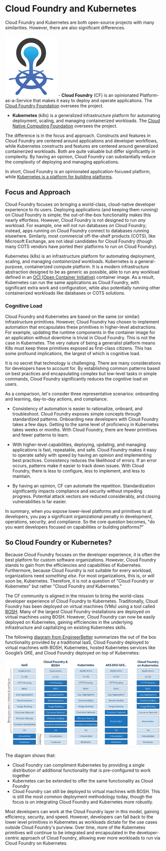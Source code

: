 # Cloud Foundry and Kubernetes

Cloud Foundry and Kubernetes are both open-source projects with many similarities. However, there are also significant differences. 

![CF with K8s logo](images/eirini-logo.png) - **Cloud Foundry** (CF) is an opinionated Platform-as-a-Service that makes it easy to deploy and operate applications. The [Cloud Foundry Foundation](https://cloudfoundry.org) oversees the project.
- **Kubernetes** (k8s) is a generalized infrastructure platform for automating deployment, scaling, and managing containerized workloads. The [Cloud Native Computing Foundation](https://cncf.io) oversees the project.

The difference is in the focus and approach. Constructs and features in Cloud Foundry are centered around applications and developer workflows, while Kubernetes constructs and features are centered around generalized containerized workloads. Both are quite valuable but differ significantly in complexity. By having an opinion, Cloud Foundry can substantially reduce the complexity of deploying and managing applications.

In short, Cloud Foundry is an opinionated application-focused platform, while [Kubernetes is a platform for building platforms](https://twitter.com/kelseyhightower/status/935252923721793536?s=20).  

## Focus and Approach

Cloud Foundry focuses on bringing a world-class, cloud-native developer experience to its users. Deploying applications (and keeping them running) on Cloud Foundry is simple; the out-of-the-box functionality makes this nearly effortless. However, Cloud Foundry is not designed to run _any_ workload. For example, one will not run databases _on_ Cloud Foundry; instead, apps running on Cloud Foundry connect to databases running elsewhere. Similarly, most commercial off-the-shelf products (COTS), like Microsoft Exchange, are not ideal candidates for Cloud Foundry (though many COTS vendors have ported their platforms to run on Cloud Foundry).

Kubernetes (k8s) is an infrastructure platform for automating deployment, scaling, and managing _containerized workloads_. Kubernetes is a general-purpose, containerized compute platform. It is a modern infrastructure abstraction designed to be as generic as possible, able to run any workload defined in an [OCI (Open Container Initiative)](https://www.opencontainers.org/) container image. As a result, Kubernetes can run the same applications as Cloud Foundry, with significant extra work and configuration, while also potentially running other containerized workloads like databases or COTS solutions.

### Cognitive Load

Cloud Foundry and Kubernetes are based on the same (or similar) infrastructure primitives. However, Cloud Foundry has chosen to implement automation that encapsulates these primitives in higher-level abstractions. For example, updating the runtime components in the container image for an application without downtime is trivial in Cloud Foundry. This is not the case in Kubernetes. 
The very nature of being a generalist platform means K8s must keep these primitives exposed as first-class citizens. This has some profound implications, the largest of which is cognitive load. 

It is no secret that technology is challenging. There are many considerations for developers have to account for. By establishing common patterns based on best practices and encapsulating complex but low-level tasks in simple commands, Cloud Foundry significantly reduces the cognitive load on users. 

As a comparison, let's consider three representative scenarios: onboarding and learning, day-to-day actions, and compliance.

- Consistency of automation is easier to rationalize, onboard, and troubleshoot. Cloud Foundry exposes simple concepts through standardized patterns. Onboarding new developers with Cloud Foundry takes a few days. Getting to the same level of proficiency in Kubernetes takes weeks or months. With Cloud Foundry, there are fewer primitives and fewer patterns to learn.

- With higher-level capabilities, deploying, updating, and managing applications is fast, repeatable, and safe. Cloud Foundry makes it easy to operate safely with speed by having an opinion and implementing best practices. Consistency reduces the likelihood of errors. If an error occurs,  patterns make it easier to track down issues. With Cloud Foundry, there is less to configure, less to implement, and less to maintain.

- By having an opinion, CF can automate the repetition. Standardization significantly impacts compliance and security without impeding progress. Potential attack vectors are reduced considerably, and closing vulnerabilities is far easier.

In summary, when you expose lower-level platforms and primitives to all developers, you pay a significant organizational penalty in development, operations, security, and compliance. So the core question becomes, "do you want developers focused on capabilities or building platforms?"


## So Cloud Foundry or Kubernetes?

Because Cloud Foundry focuses on the developer experience, it is often the best platform for custom software organizations. However, Cloud Foundry stands to gain from the efficiencies and capabilities of Kubernetes. Furthermore, because Cloud Foundry is not suitable for every workload, organizations need _something else_. For most organizations, this is, or will soon be, Kubernetes. Therefore, it is not a question of "Cloud Foundry or Kubernetes" but rather "Cloud Foundry _and_ Kubernetes." 

The CF community is aligned in the mission to bring the world-class developer experience of Cloud Foundry to Kubernetes. Traditionally, Cloud Foundry has been deployed on virtual machines (VMs) using a tool called [BOSH](https://bosh.io).  Many of the largest Cloud Foundry installations are deployed on virtual machines using BOSH. However, Cloud Foundry can now be easily deployed on Kubernetes, gaining efficiencies in the underlying infrastructure and capitalizing on existing Kubernetes skills.

The following [diagram from EngineerBetter](https://github.com/EngineerBetter/k8s-is-not-a-paas) summarizes the out of the box functionality provided by a traditional IaaS, Cloud Foundry deployed to virtual machines with BOSH, Kubernetes, hosted Kubernetes services like Google’s GKE, and Cloud Foundry deployed on top of Kubernetes:

![Cloud Foundry and Kubernetes Concerns Image](images/iaas-kubes-paas.png)

The diagram shows that:

- Cloud Foundry can compliment Kubernetes by providing a single distribution of additional functionality that is pre-configured to work together
- Kubernetes can be extended to offer the same functionality as Cloud Foundry
- Cloud Foundry can still be deployed to virtual machines with BOSH. This is still the most common deployment methodology today, though the focus is on integrating Cloud Foundry and Kubernetes more robustly.

Most developers can work at the Cloud Foundry layer in this model, gaining efficiency, security, and speed. However, developers can fall back to the lower level primitives in Kubernetes as workloads dictate for the use cases outside Cloud Foundry's purview. Over time, more of the Kubernetes primitives will continue to be integrated and encapsulated in the developer-centric approach of Cloud Foundry, allowing ever more workloads to run via Cloud Foundry on Kubernetes.
